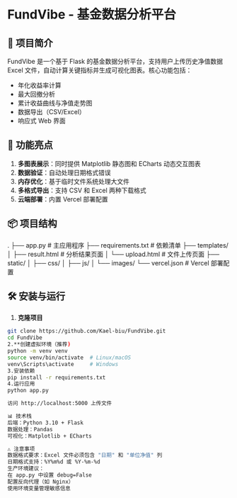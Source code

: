 # FundVibe - 基金数据分析平台

## 🌟 项目简介
FundVibe 是一个基于 Flask 的基金数据分析平台，支持用户上传历史净值数据 Excel 文件，自动计算关键指标并生成可视化图表。核心功能包括：
- 年化收益率计算
- 最大回撤分析
- 累计收益曲线与净值走势图
- 数据导出（CSV/Excel）
- 响应式 Web 界面

## 🚀 功能亮点
1. **多图表展示**：同时提供 Matplotlib 静态图和 ECharts 动态交互图表
2. **数据验证**：自动处理日期格式错误
3. **内存优化**：基于临时文件系统处理大文件
4. **多格式导出**：支持 CSV 和 Excel 两种下载格式
5. **云端部署**：内置 Vercel 部署配置

## 📦 项目结构
.
├── app.py # 主应用程序
├── requirements.txt # 依赖清单
├── templates/
│ ├── result.html # 分析结果页面
│ └── upload.html # 文件上传页面
├── static/
│ ├── css/
│ ├── js/
│ └── images/
└── vercel.json # Vercel 部署配置

## 🛠️ 安装与运行
1. **克隆项目**
```bash
git clone https://github.com/Kael-biu/FundVibe.git
cd FundVibe
2.**创建虚拟环境（推荐)
python -m venv venv
source venv/bin/activate  # Linux/macOS
venv\Scripts\activate     # Windows
3.安装依赖
pip install -r requirements.txt
4.运行应用
python app.py

访问 http://localhost:5000 上传文件

📊 技术栈
后端：Python 3.10 + Flask
数据处理：Pandas
可视化：Matplotlib + ECharts

⚠️ 注意事项
数据格式要求：Excel 文件必须包含 "日期" 和 "单位净值" 列
日期格式支持：%Y%m%d 或 %Y-%m-%d
生产环境建议：
在 app.py 中设置 debug=False
配置反向代理（如 Nginx）
使用环境变量管理敏感信息
